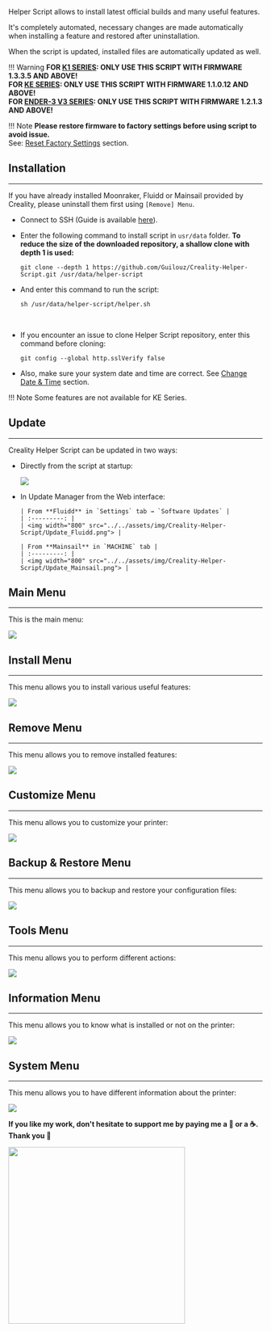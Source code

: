 Helper Script allows to install latest official builds and many useful features.

It's completely automated, necessary changes are made automatically when installing a feature and restored after uninstallation.

When the script is updated, installed files are automatically updated as well.

!!! Warning
    **FOR <u>K1 SERIES</u>: ONLY USE THIS SCRIPT WITH FIRMWARE 1.3.3.5 AND ABOVE!<br />
    FOR <u>KE SERIES</u>: ONLY USE THIS SCRIPT WITH FIRMWARE 1.1.0.12 AND ABOVE!<br />
    FOR <u>ENDER-3 V3 SERIES</u>: ONLY USE THIS SCRIPT WITH FIRMWARE 1.2.1.3 AND ABOVE!**

!!! Note
    **Please restore firmware to factory settings before using script to avoid issue.**<br />
    See: <a href="../../firmwares/reset-factory-settings">Reset Factory Settings</a> section.

## Installation
<hr>

If you have already installed Moonraker, Fluidd or Mainsail provided by Creality, please uninstall them first using `[Remove] Menu`.

- Connect to SSH (Guide is available <a href="../../firmwares/ssh-connection">here</a>).

- Enter the following command to install script in `usr/data` folder. **To reduce the size of the downloaded repository, a shallow clone with depth 1 is used:**

    ```
    git clone --depth 1 https://github.com/Guilouz/Creality-Helper-Script.git /usr/data/helper-script
    ```

- And enter this command to run the script:

    ```
    sh /usr/data/helper-script/helper.sh
    ```

<br />

- If you encounter an issue to clone Helper Script repository, enter this command before cloning:

    ```
    git config --global http.sslVerify false
    ```

- Also, make sure your system date and time are correct. See [Change Date & Time](../../firmwares/change-date-and-time) section.

!!! Note
    Some features are not available for KE Series.


## Update
<hr>

Creality Helper Script can be updated in two ways:

- Directly from the script at startup:

    <img src="../../assets/img/Creality-Helper-Script/Update_Screen.png">

- In Update Manager from the Web interface:

      | From **Fluidd** in `Settings` tab → `Software Updates` |
      | :---------: |
      | <img width="800" src="../../assets/img/Creality-Helper-Script/Update_Fluidd.png"> |

      | From **Mainsail** in `MACHINE` tab |
      | :---------: |
      | <img width="800" src="../../assets/img/Creality-Helper-Script/Update_Mainsail.png"> |


## Main Menu
<hr>

This is the main menu:

<img src="../../assets/img/Creality-Helper-Script/Main_Menu.png">


## Install Menu
<hr>

This menu allows you to install various useful features:

<img src="../../assets/img/Creality-Helper-Script/Install_Menu.png">


## Remove Menu
<hr>

This menu allows you to remove installed features:

<img src="../../assets/img/Creality-Helper-Script/Remove_Menu.png">


## Customize Menu
<hr>

This menu allows you to customize your printer:

<img src="../../assets/img/Creality-Helper-Script/Customize_Menu.png">


## Backup & Restore Menu
<hr>

This menu allows you to backup and restore your configuration files:

<img src="../../assets/img/Creality-Helper-Script/Backup_Restore_Menu.png">


## Tools Menu
<hr>

This menu allows you to perform different actions:

<img src="../../assets/img/Creality-Helper-Script/Tools_Menu.png">


## Information Menu
<hr>

This menu allows you to know what is installed or not on the printer:

<img src="../../assets/img/Creality-Helper-Script/Information_Menu.png">


## System Menu
<hr>

This menu allows you to have different information about the printer:

<img src="../../assets/img/Creality-Helper-Script/System_Menu.png">


<br />

**If you like my work, don't hesitate to support me by paying me a 🍺 or a ☕. Thank you 🙂**

<a href="https://ko-fi.com/guilouz" target="_blank"><img width="350" src="../../assets/img/home/Ko-fi.png"></a>
